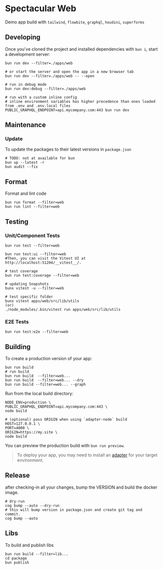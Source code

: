 # Spectacular Web

Demo app build with `tailwind`, `flowbite`, `graphql`, `houdini`, `superforms`

## Developing

Once you've cloned the project and installed dependencies with `bun i`, start a development server:

```shell
bun run dev --filter=./apps/web

# or start the server and open the app in a new browser tab
bun run dev --filter=./apps/web -- --open

# run in debug mode
bun run dev:debug --filter=./apps/web

# run with a custom inline config
# inline environment variables has higher precedence than ones loaded from .env and .env.local files
PUBLIC_GRAPHQL_ENDPOINT=api.mycompany.com:443 bun run dev
```

## Maintenance

### Update

To update the packages to their latest versions in `package.json`

```shell
# TODO: not at available for bun
bun up --latest -r
bun audit --fix
```

## Format

Format and lint code

```shell
bun run format --filter=web
bun run lint --filter=web
```

## Testing

### Unit/Component Tests

```shell
bun run test --filter=web

bun run test:ui --filter=web
#Then, you can visit the Vitest UI at http://localhost:51204/__vitest__/.

# test coverage
bun run test:coverage --filter=web

# updating Snapshots
bunx vitest -u --filter=web

# test specific folder
bunx vitest apps/web/src/lib/utils
(or)
./node_modules/.bin/vitest run apps/web/src/lib/utils
```

### E2E Tests

```shell
bun run test:e2e --filter=web
```

## Building

To create a production version of your app:

```shell
bun run build
# run build
bun run build  --filter=web...
bun run build  --filter=web... --dry
bun run build --filter=web... --graph
```

Run from the local build directory:

```shell
NODE_ENV=production \
PUBLIC_GRAPHQL_ENDPOINT=api.mycompany.com:443 \
node build

# (optional) pass ORIGIN when using `adapter-node` build
HOST=127.0.0.1 \
PORT=4000 \
ORIGIN=https://my.site \
node build
```

You can preview the production build with `bun run preview`.

> To deploy your app, you may need to install an [adapter](https://kit.svelte.dev/docs/adapters) for your target
> environment.

## Release

after checking-in all your changes, bump the VERSION and build the docker image.

```shell
# dry-run
cog bump --auto --dry-run
# this will bump version in package.json and create git tag and commit.
cog bump --auto
```

## Libs

To build and publish libs

```shell
bun run build --filter=lib...
cd package
bun publish
```
